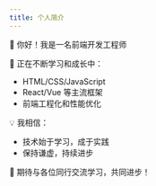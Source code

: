 ```yaml
---
title: 个人简介
---
```


👋 你好！我是一名前端开发工程师

🌱 正在不断学习和成长中：
- HTML/CSS/JavaScript 
- React/Vue 等主流框架
- 前端工程化和性能优化

💡 我相信：
- 技术始于学习，成于实践
- 保持谦虚，持续进步

🤝 期待与各位同行交流学习，共同进步！
